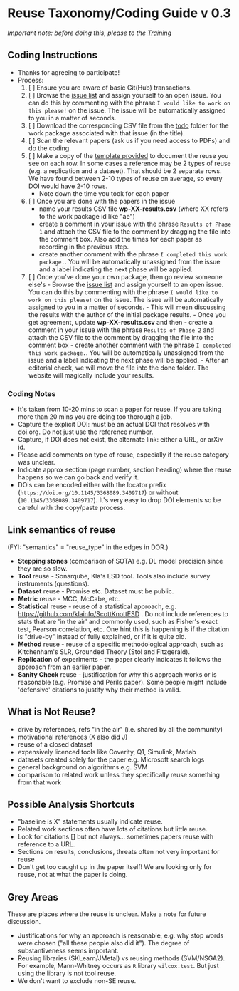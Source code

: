 # Reuse Taxonomy/Coding Guide v 0.3

_Important note: before doing this, please to the [Training](training.md)_

## Coding Instructions  
- Thanks for agreeing to participate!
- Process:
  1. [ ] Ensure you are aware of basic Git(Hub) transactions.
  2. [ ] Browse the [issue list](https://github.com/bhermann/DoR/issues?q=is%3Aopen+is%3Aissue+label%3A%221.+data+collection%22+no%3Aassignee) and assign yourself to an open issue. You can do this by commenting with the phrase `I would like to work on this please!` on the issue. The issue will be automatically assigned to you in a matter of seconds.
  3. [ ] Download the corresponding CSV file from the [todo](https://github.com/bhermann/DoR/tree/main/workflow/todo) folder for the work package associated with that issue (in the title).
  4. [ ] Scan the relevant papers (ask us if you need access to PDFs) and do the coding.
  5. [ ] Make a copy of the [template provided](results-sample.csv) to document the reuse you see on each row. In some cases a reference may be 2 types of reuse (e.g. a replication and a dataset). That should be 2 separate rows. We have found between 2-10 types of reuse on average, so every DOI would have 2-10 rows.
        - Note down the time you took for each paper
  6. [ ] Once you are done with the papers in the issue
      - name your results CSV file **wp-XX-results.csv** (where XX refers to the work package id like "ae")
      - create a comment in your issue with the phrase `Results of Phase 1` and attach the CSV file to the comment by dragging the file into the comment box. Also add the times for each paper as recording in the previous step.
      - create another comment with the phrase `I completed this work package.`. You will be automatically unassigned from the issue and a label indicating the next phase will be applied.
  7. [ ] Once you've done your own package, then go review someone else's
         - Browse the [issue list](https://github.com/bhermann/DoR/issues?q=is%3Aopen+is%3Aissue+label%3A%222.+check+work+package%22+no%3Aassignee) and assign yourself to an open issue. You can do this by commenting with the phrase `I would like to work on this please!` on the issue. The issue will be automatically assigned to you in a matter of seconds.
         - This will mean discussing the results with the author of the initial package results.
         - Once you get agreement, update  **wp-XX-results.csv** and then
            - create a comment in your issue with the phrase `Results of Phase 2` and attach the CSV file to the comment by dragging the file into the comment box
            - create another comment with the phrase `I completed this work package.`. You will be automatically unassigned from the issue and a label indicating the next phase will be applied.
            - After an editorial check, we will move the file into the done folder. The website will magically include your results.

### Coding Notes
- It's taken from 10-20 mins to scan a paper for reuse. If you are taking more than 20 mins you are doing too thorough a job.
- Capture the explicit DOI: must be an actual DOI that resolves with doi.org. Do not just use the reference number.
- Capture, if DOI does not exist, the alternate link: either a URL, or arXiv id.
- Please add comments on type of reuse, especially if the reuse category was unclear.
- Indicate approx section (page number, section heading) where the reuse happens so we can go back and verify it.
- DOIs can be encoded either with the locator prefix (`https://doi.org/10.1145/3368089.3409717`) or without (`10.1145/3368089.3409717`). It's very easy to drop DOI elements so be careful with the copy/paste process.

## Link semantics of reuse 

(FYI: "semantics" = "reuse_type" in the edges in DOR.)

* **Stepping stones** (comparison of SOTA) e.g. DL model precision since they are so slow.
* **Tool** reuse - Sonarqube, Kla's ESD tool. Tools also include survey instruments (questions).
* **Dataset** reuse - Promise etc. Dataset must be public.
* **Metric** reuse - MCC, McCabe, etc.
* **Statistical** reuse - reuse of a statistical approach, e.g. https://github.com/klainfo/ScottKnottESD . Do not include references to stats that are 'in the air' and commonly used, such as Fisher's exact test, Pearson correlation, etc. One hint this is happening is if the citation is "drive-by" instead of fully explained, or if it is quite old.
* **Method** reuse - reuse of a specific methodological approach, such as Kitchenham's SLR, Grounded Theory (Stol and Fitzgerald).
* **Replication** of experiments - the paper clearly indicates it follows the approach from an earlier paper.
* **Sanity Check** reuse - justification for why this approach works or is reasonable (e.g. Promise and Perils paper). Some people might include 'defensive' citations to justify why their method is valid.

## What is Not Reuse?

- drive by references, refs "in the air" (i.e. shared by all the community)
- motivational references (X also did J)
- reuse of a closed dataset
- expensively licenced tools like Coverity, Q1, Simulink, Matlab
- datasets created solely for the paper e.g. Microsoft search logs
- general background on algorithms e.g. SVM
- comparison to related work unless they specifically reuse something from that work

## Possible Analysis Shortcuts

- "baseline is X" statements usually indicate reuse.
- Related work sections often have lots of citations but little reuse.
- Look for citations [] but not always... sometimes papers reuse with reference to a URL.
- Sections on results, conclusions, threats often not very important for reuse
- Don't get too caught up in the paper itself! We are looking only for reuse, not at what the paper is doing.

## Grey Areas

These are places where the reuse is unclear. Make a note for future discussion.

- Justifications for why an approach is reasonable, e.g. why stop words were chosen ("all these people also did it"). The degree of substantiveness seems important.
- Reusing libraries (SKLearn/JMetal) vs reusing methods (SVM/NSGA2). For example, Mann-Whitney occurs as `R` library `wilcox.test`. But just using the library is not tool reuse.
- We don't want to exclude non-SE reuse.
